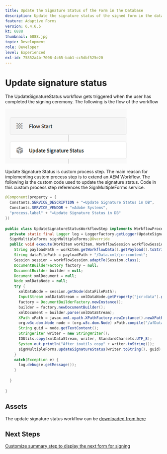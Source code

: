 ```yaml
---
title: Update the Signature Status of the Form in the Database
description: Update the signature status of the signed form in the database using the AEM workflow
feature: Adaptive Forms
version: 6.4,6.5
kt: 6888
thumbnail: 6888.jpg
topic: Development
role: Developer
level: Experienced
exl-id: 75852a4b-7008-4c65-bab1-cc5dbf525e20
---
```

# Update signature status

The UpdateSignatureStatus workflow gets triggered when the user has completed the signing ceremony. The following is the flow of the workflow

![main-workflow](assets/update-signature.PNG)

Update Signature Status is custom process step.
The main reason for implementing custom process step is to extend an AEM Workflow. The following is the custom code used to update the signature status. 
Code in this custom process step references the SignMultipleForms service.


```java
@Component(property = {
  Constants.SERVICE_DESCRIPTION + "=Update Signature Status in DB",
  Constants.SERVICE_VENDOR + "=Adobe Systems",
  "process.label" + "=Update Signature Status in DB"
})

public class UpdateSignatureStatusWorkflowStep implements WorkflowProcess {
  private static final Logger log = LoggerFactory.getLogger(UpdateSignatureStatusWorkflowStep.class);@Reference
  SignMultipleForms signMultipleForms;@Override
  public void execute(WorkItem workItem, WorkflowSession workflowSession, MetaDataMap args) throws WorkflowException {
    String payloadPath = workItem.getWorkflowData().getPayload().toString();
    String dataFilePath = payloadPath + "/Data.xml/jcr:content";
    Session session = workflowSession.adaptTo(Session.class);
    DocumentBuilderFactory factory = null;
    DocumentBuilder builder = null;
    Document xmlDocument = null;
    Node xmlDataNode = null;
    try {
      xmlDataNode = session.getNode(dataFilePath);
      InputStream xmlDataStream = xmlDataNode.getProperty("jcr:data").getBinary().getStream();
      factory = DocumentBuilderFactory.newInstance();
      builder = factory.newDocumentBuilder();
      xmlDocument = builder.parse(xmlDataStream);
      XPath xPath = javax.xml.xpath.XPathFactory.newInstance().newXPath();
      org.w3c.dom.Node node = (org.w3c.dom.Node) xPath.compile("/afData/afUnboundData/data/guid").evaluate(xmlDocument, javax.xml.xpath.XPathConstants.NODE);
      String guid = node.getTextContent();
      StringWriter writer = new StringWriter();
      IOUtils.copy(xmlDataStream, writer, StandardCharsets.UTF_8);
      System.out.println("After ioutils copy" + writer.toString());
      signMultipleForms.updateSignatureStatus(writer.toString(), guid);
    }
    catch(Exception e) {
      log.debug(e.getMessage());
    }

  }

}
```

## Assets

The update signature status workflow can be [downloaded from here](assets/update-signature-status-workflow.zip)

## Next Steps

[Customize summary step to display the next form for signing](./customize-summary-component.md)
